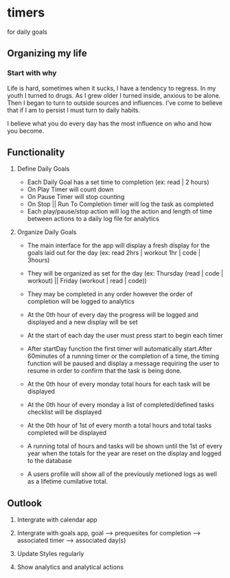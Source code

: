 # timers
for daily goals

## Organizing my life

### Start with why
Life is hard, sometimes when it sucks, I have a tendency to regress.
In my youth I turned to drugs.
As I grew older I turned inside, anxious to be alone.
Then I began to turn to outside sources and influences.
I've come to believe that if I am to persist I must turn to daily habits.

I believe what you do every day has the most influence on who and how you become.

## Functionality

1) Define Daily Goals
    - Each Daily Goal has a set time to completion (ex: read | 2 hours)
    - On Play Timer will count down
    - On Pause Timer will stop counting
    - On Stop || Run To Completion timer will log the task as completed
    - Each play/pause/stop action will log the action and length of  time between actions to a daily log file for analytics

2) Organize Daily Goals
    - The main interface for the app will display a fresh display for the goals laid out for the day
    (ex: read 2hrs | workout 1hr | code | 3hours)

    - They will be organized as set for the day
    (ex: Thursday (read | code | workout) || Friday (workout | read | code))

    - They may be completed in any order however the order of completion will be logged to analytics

    - At the 0th hour of every day the progress will be logged and displayed and a new display will be set
    - At the start of each day the user must press start to begin each timer

    - After startDay function the first timer will automatically start.After 60minutes of a running timer or the completion of a time, the timing function will be paused and display a message requiring the user to resume in order to confirm that the task is being done.

    - At the 0th hour of every monday total hours for each task will be displayed
    
    - At the 0th hour of every monday a list of completed/defined tasks checklist will be displayed

    - At the 0th hour of 1st of every month a total hours and total tasks completed will be displayed

    - A running total of hours and tasks will be shown until the 1st of every year when the totals for the year are reset on the display and logged to the database

    - A users profile will show all of the previously metioned logs as well as a lifetime cumilative total.


## Outlook

1) Intergrate with calendar app

2) Intergrate with goals app, goal --> prequesites for completion --> associated timer --> associated day(s)

3) Update Styles regularly

4) Show analytics and analytical actions 